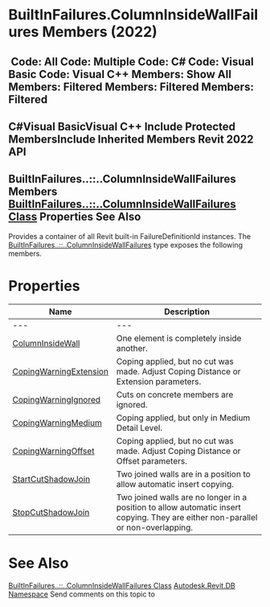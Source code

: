 # BuiltInFailures.ColumnInsideWallFailures Members (2022)

﻿
 Code: All Code: Multiple Code: C# Code: Visual Basic Code: Visual C++  Members: Show All Members: Filtered Members: Filtered Members: Filtered   
---  
C#Visual BasicVisual C++
Include Protected MembersInclude Inherited Members
Revit 2022 API  
---  
BuiltInFailures..::..ColumnInsideWallFailures Members  
[BuiltInFailures..::..ColumnInsideWallFailures Class](e0abe33f-94f2-752e-c8b0-a2f990b4f9be.md "BuiltInFailures.ColumnInsideWallFailures Class") Properties See Also  
---  
Provides a container of all Revit built-in FailureDefinitionId instances.
The [BuiltInFailures..::..ColumnInsideWallFailures](e0abe33f-94f2-752e-c8b0-a2f990b4f9be.md "BuiltInFailures.ColumnInsideWallFailures Class") type exposes the following members.
# Properties
| Name | Description |
| --- | --- |
| --- | --- | --- |
| [ColumnInsideWall](849563f7-1341-8fba-91df-58edbfbb7335.md "ColumnInsideWall Property") | One element is completely inside another. |
| [CopingWarningExtension](ccd8d9b7-3d56-e352-54eb-e3972553a34e.md "CopingWarningExtension Property") | Coping applied, but no cut was made. Adjust Coping Distance or Extension parameters. |
| [CopingWarningIgnored](3725ac99-bb89-d0c4-a789-26a96ddab580.md "CopingWarningIgnored Property") | Cuts on concrete members are ignored. |
| [CopingWarningMedium](61e3e01f-d123-682c-687e-816fd3c2b48d.md "CopingWarningMedium Property") | Coping applied, but only in Medium Detail Level. |
| [CopingWarningOffset](92d2225d-0649-c66b-a95b-fa9aaa664aca.md "CopingWarningOffset Property") | Coping applied, but no cut was made. Adjust Coping Distance or Offset parameters. |
| [StartCutShadowJoin](2108b22f-59a2-d363-79ba-2f1574eea1e0.md "StartCutShadowJoin Property") | Two joined walls are in a position to allow automatic insert copying. |
| [StopCutShadowJoin](1d0a8831-c4d4-645c-4f35-a64f68fc5622.md "StopCutShadowJoin Property") | Two joined walls are no longer in a position to allow automatic insert copying. They are either non-parallel or non-overlapping. |

# See Also
[BuiltInFailures..::..ColumnInsideWallFailures Class](e0abe33f-94f2-752e-c8b0-a2f990b4f9be.md "BuiltInFailures.ColumnInsideWallFailures Class")
[Autodesk.Revit.DB Namespace](87546ba7-461b-c646-cbb1-2cb8f5bff8b2.md "Autodesk.Revit.DB Namespace")
Send comments on this topic to 